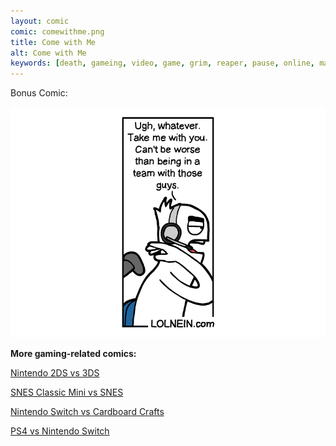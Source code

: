 ```yaml
---
layout: comic
comic: comewithme.png
title: Come with Me
alt: Come with Me
keywords: [death, gameing, video, game, grim, reaper, pause, online, match]
---
```


Bonus Comic:

![Come with Me Bonus Comic](/images/comewithme_bonus.png)


__More gaming-related comics:__

[Nintendo 2DS vs 3DS](http://lolnein.com/2013/09/06/2ds/)

[SNES Classic Mini vs SNES](https://lolnein.com/2017/06/27/snesclassicminivssnes/)

[Nintendo Switch vs Cardboard Crafts](https://lolnein.com/2018/01/18/nintendoswitchvscardboardcrafts/)

[PS4 vs Nintendo Switch](http://lolnein.com/2016/10/21/ps4vsnintendoswitch/)
